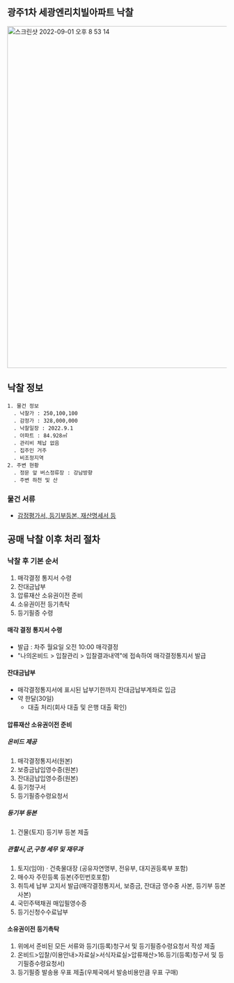 ## 광주1차 세광엔리치빌아파트 낙찰
<img width="783" alt="스크린샷 2022-09-01 오후 8 53 14" src="https://user-images.githubusercontent.com/62130704/187907742-831e6129-52eb-4f27-8f30-93941db5d05d.png">

## 낙찰 정보
```
1. 물건 정보
  . 낙찰가 : 250,100,100
  . 감정가 : 328,000,000
  . 낙찰일장 : 2022.9.1
  . 아파트 : 84.928㎡
  . 관리비 체납 없음
  . 집주인 거주
  . 비조정지역
2. 주변 현황
  . 정문 앞 버스정류장 : 강남방향
  . 주변 하천 및 산
```
### 물건 서류
* [감정평가서, 등기부등본, 재산명세서 등](https://drive.google.com/drive/folders/15_6aMCZi0nYluAXZkOlpSUmmpAs0MuqZ)

## 공매 낙찰 이후 처리 절차

### 낙찰 후 기본 순서
1. 매각결정 통지서 수령
2. 잔대금납부
3. 압류재산 소유권이전 준비
4. 소유권이전 등기촉탁
5. 등기필증 수령

#### 매각 결정 통지서 수령
* 발급 : 차주 월요일 오전 10:00 매각결정
* "나의온비드 > 입찰관리 > 입찰결과내역"에 접속하여 매각결정통지서 발급

#### 잔대금납부
* 매각결정통지서에 표시된 납부기한까지 잔대금납부계좌로 입금
* 약 한달(30일)
  * 대출 처리(회사 대출 및 은행 대출 확인)

#### 압류재산 소유권이전 준비

##### 온비드 제공
1. 매각결정통지서(원본)
2. 보증금납입영수증(원본)	
3. 잔대금납입영수증(원본)	
4. 등기청구서
5. 등기필증수령요청서
 
##### 등기부 등본
1. 건물(토지) 등기부 등본 제출

##### 관할시,군,구청 세무 및 재무과
1. 토지(임야) · 건축물대장	(공유자연명부, 전유부, 대지권등록부 포함)
2. 매수자 주민등록 등본(주민번호포함)
3. 취득세 납부 고지서 발급(매각결정통지서, 보증금, 잔대금 영수중 사본, 등기부 등본사본)
4. 국민주택채권 매입필영수증
5. 등기신청수수료납부

#### 소유권이전 등기촉탁
1. 위에서 준비된 모든 서류와 등기(등록)청구서 및 등기필증수령요청서 작성 제출
2. 온비드>입찰/이용안내>자료실>서식자료실>압류재산>16.등기(등록)청구서 및 등기필증수령요청서)
3. 등기필증 발송용 우표 제출(우체국에서 발송비용만큼 우표 구매)

